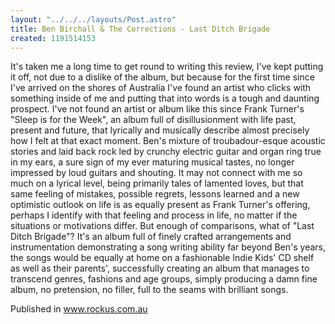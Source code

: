 ```yaml
---
layout: "../../../layouts/Post.astro"
title: Ben Birchall & The Corrections - Last Ditch Brigade
created: 1191514153
---
```



It&#39;s taken me a long time to get round to writing this review, I&#39;ve kept putting it off, not due to a dislike of the album, but because for the first time since I&#39;ve arrived on the shores of Australia I&#39;ve found an artist who clicks with something inside of me and putting that into words is a tough and daunting prospect. I&#39;ve not found an artist or album like this since Frank Turner&#39;s &quot;Sleep is for the Week&quot;, an album full of disillusionment with life past, present and future, that lyrically and musically describe almost precisely how I felt at that exact moment. Ben&#39;s mixture of troubadour-esque acoustic stories and laid back rock led by crunchy electric guitar and organ ring true in my ears, a sure sign of my ever maturing musical tastes, no longer impressed by loud guitars and shouting. It may not connect with me so much on a lyrical level, being primarily tales of lamented loves, but that same feeling of mistakes, possible regrets, lessons learned and a new optimistic outlook on life is as equally present as Frank Turner&#39;s offering, perhaps I identify with that feeling and process in life, no matter if the situations or motivations differ. But enough of comparisons, what of &quot;Last Ditch Brigade&quot;? It&#39;s an album full of finely crafted arrangements and instrumentation demonstrating a song writing ability far beyond Ben&#39;s years, the songs would be equally at home on a fashionable Indie Kids&#39; CD shelf as well as their parents&#39;, successfully creating an album that manages to transcend genres, fashions and age groups, simply producing a damn fine album, no pretension, no filler, full to the seams with brilliant songs.

Published in www.rockus.com.au
